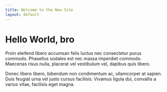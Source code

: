 ```yaml
---
title: Welcome to the New Site
layout: default
---
```


# Hello World, bro

Proin eleifend libero accumsan felis luctus nec consectetur purus commodo. Phasellus sodales est nec massa imperdiet commodo. Maecenas risus nulla, placerat vel vestibulum vel, dapibus quis libero.

Donec libero libero, bibendum non condimentum ac, ullamcorper at sapien. Duis feugiat urna vel justo cursus facilisis. Vivamus ligula dui, convallis a varius vitae, facilisis eget magna.